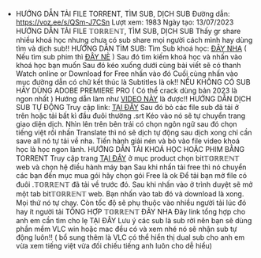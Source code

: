 - HƯỚNG DẪN TẢI FILE TORRENT, TÌM SUB, DỊCH SUB
  Đường dẫn:
  https://voz.ee/s/QSm-J7CSn
  Lượt xem: 1983
  Ngày tạo: 13/07/2023
  HƯỚNG DẪN TẢI FILE 𝕋𝕆ℝℝ𝔼ℕ𝕋, TÌM SUB, DỊCH SUB
  Thấy gr share nhiều khoá học nhưng chưa có sub share mọi người cách mình hay dùng tìm và dịch sub!!
  HƯỚNG DẪN TÌM SUB:
  Tìm Sub khoá học: [ĐÂY NHA](https://l.facebook.com/l.php?u=https%3A%2F%2Fonline-courses.club%2Fdmca%2F%3Ffbclid%3DIwAR3Ic3C9hihkUQAICoJSy2pv4iXiBo5IqLIwuXjyoAYQzlPc5RzAcCGyw1E&h=AT3ZycrOWJr-JH3toxEYLVs28fsSKjo7VacOLYv7WO8QYjl_CaXgSxD_LUM_6aQF4iMG5Ei5KFKraV4CJH5_YtLU_duML21xA-vRTSWzkbaUTlxqfgKcHlHaPsSqMz2VTY7rR7I9PQ&__tn__=-UK-R&c[0]=AT1A2mWBYFDJFQrwfXuMJjunlpLDv00D_2R_BIDpaYlCAyV-QymYB62t9trFwhe6QsaA-3meDPz84TOehvyakqLSgtDbQsAbKG--QjBG9SOKWEmtd9jST2na4fqIx7rJ4NlL-7RUjsbupkheNxytiIeBI-nbVTBfWJi27Go) ( Nếu tìm sub phim thì [ĐÂY NÈ](https://l.facebook.com/l.php?u=https%3A%2F%2Fsubscene.com%2F%3Ffbclid%3DIwAR0OGqEQ0cOrt1BPb1SFMkkNo5InB4o9aM1LeXdGEIttKDrUc1TCg_RehA0&h=AT1Nq-MxK5GQONgp0qUJqRp_yWxrqNFF_ZBhxPERJ4c-5Plq7TrGLa9QBQj0Iq0HX-qTQtgOBxbabthAbjbokOgdBOmqlpZydQpHbXWOQyQThGy9H-VBQbjwvG2NUBk877zH43Exsw&__tn__=-UK-R&c[0]=AT1A2mWBYFDJFQrwfXuMJjunlpLDv00D_2R_BIDpaYlCAyV-QymYB62t9trFwhe6QsaA-3meDPz84TOehvyakqLSgtDbQsAbKG--QjBG9SOKWEmtd9jST2na4fqIx7rJ4NlL-7RUjsbupkheNxytiIeBI-nbVTBfWJi27Go) )
  Sau đó tìm kiếm khoá học và nhấn vào khoá học bạn muốn
  Sau đó kéo xuống dưới cùng bài viết sẽ có thanh Watch online or Download for Free nhấn vào đó
  Cuối cùng nhấn vào mục đường dẫn có chữ kết thúc là Subtitles là ok!!
  NẾU KHÔNG CÓ SUB HÃY DÙNG ADOBE PREMIERE PRO ( Có thể crack dùng bản 2023 là ngon nhất )
  Hướng dẫn làm như [VIDEO NÀY](https://l.facebook.com/l.php?u=https%3A%2F%2Fwww.youtube.com%2Fwatch%3Fv%3D52f5SPGfGWY%26fbclid%3DIwAR03b0p5tbFLjhPUKv7K2b9WmdlUB2nUMOY5bBNzHpbNizGpT8yLdGlVxFE&h=AT2TLK-smy26mBvHZChXSxQf8QQEanaUUEZCtEgWR9aP_xDeFnzhInAr749hWN0OnlE0sjdYzx9oCwRsuuGNSEbkhSiNyRtHHTwpb6vsVL74w-23OAQzfK7n11UZ9ACtpv9cjgOvUQ&__tn__=-UK-R&c[0]=AT1A2mWBYFDJFQrwfXuMJjunlpLDv00D_2R_BIDpaYlCAyV-QymYB62t9trFwhe6QsaA-3meDPz84TOehvyakqLSgtDbQsAbKG--QjBG9SOKWEmtd9jST2na4fqIx7rJ4NlL-7RUjsbupkheNxytiIeBI-nbVTBfWJi27Go) là được!!
  HƯỚNG DẪN DỊCH SUB TỰ ĐỘNG
  Truy cập link: [TẠI ĐÂY](https://l.facebook.com/l.php?u=https%3A%2F%2Fwww.syedgakbar.com%2Fprojects%2Fdst%3Ffbclid%3DIwAR3H0I5KJU6vLqbuLuKhzaukTEko1EXU2805N2D2R2RXlrJHAWIgbSWWmlY&h=AT3lXUXfEF9SBYMQYeevaLu8NxUF9-yMU4AowGYmwxVv2OTdiHP8ECokZDtK7lkkuFODaSvYZC2LMo57KL3c2NcgEVjRAhS9upzj92ldFGoUTRFS1rtguvqvk4C05lUaat2I1f8DMw&__tn__=-UK-R&c[0]=AT1A2mWBYFDJFQrwfXuMJjunlpLDv00D_2R_BIDpaYlCAyV-QymYB62t9trFwhe6QsaA-3meDPz84TOehvyakqLSgtDbQsAbKG--QjBG9SOKWEmtd9jST2na4fqIx7rJ4NlL-7RUjsbupkheNxytiIeBI-nbVTBfWJi27Go) 
  Sau đó bỏ các file sub đã tải ở trên hoặc tải bất kì đầu đuôi thường .srt
  Kéo vào nó sẽ tự chuyển trang giao diện dịch. Nhìn lên trên bên trái có chọn ngôn ngữ sau đó chọn tiếng việt rồi nhấn Translate thì nó sẽ dịch tự động sau dịch xong chỉ cần save all nó tự tải về nha. Tiến hành giải nén và bỏ vào file video khoá học là học ngon lành.
  HƯỚNG DẪN TẢI KHOÁ HỌC HOẶC PHIM BẰNG TORRENT
  Truy cập trang [TẠI ĐÂY](https://l.facebook.com/l.php?u=https%3A%2F%2Fwww.bittorrent.com%2F%3Ffbclid%3DIwAR2qeZ0Omq2UAkm3poBX4fRUt-SpDpkSmVpN_XUGMKM-FPpuO9Vgs3eInDc&h=AT1ySkHJ7Jkgo7zi1BjN_TShr48myyarW6K1BvWcKTLEYGOGZrYZPaPTCfiGf-SMGsJkbmkdFCyBeq_gO8XLIAR4Mxq5oxQl-ER5l4vw01SiP9yi8D-CvJSSh8CsxwHCQwunZdm7Qg&__tn__=-UK-R&c[0]=AT1A2mWBYFDJFQrwfXuMJjunlpLDv00D_2R_BIDpaYlCAyV-QymYB62t9trFwhe6QsaA-3meDPz84TOehvyakqLSgtDbQsAbKG--QjBG9SOKWEmtd9jST2na4fqIx7rJ4NlL-7RUjsbupkheNxytiIeBI-nbVTBfWJi27Go) ở mục product chọn bit𝕋𝕆ℝℝ𝔼ℕ𝕋 web và chọn hệ điều hành máy bạn
  Sau khi nhấn tải free thì nó chuyển các bạn đến mục mua gói hãy chọn gói Free là ok
  Để tải bạn mở file có đuôi .𝕋𝕆ℝℝ𝔼ℕ𝕋 đã tải về trước đó. Sau khi nhấn vào ở trình duyệt sẽ mở một tab bit𝕋𝕆ℝℝ𝔼ℕ𝕋 web. Bạn nhấn vào tab đó và download là xong. Mọi thứ nó tự chạy. Còn tốc độ sẽ phụ thuộc vào nhiều người tải lúc đó hay ít người tải
  TỔNG HỢP 𝕋𝕆ℝℝ𝔼ℕ𝕋 ĐÂY NHA
  Đây link tổng hợp cho anh em cần tìm cho lẹ TẠI ĐÂY
  Lưu ý các sub là sub rời nên bạn sẽ dùng phần mềm VLC win hoặc mac đều có và xem nhé nó sẽ nhận sub tự động luôn!! ( bổ sung thêm là VLC có thể hiển thị dual sub cho anh em vừa xem tiếng việt vừa đối chiếu tiếng anh luôn cho dễ hiểu)